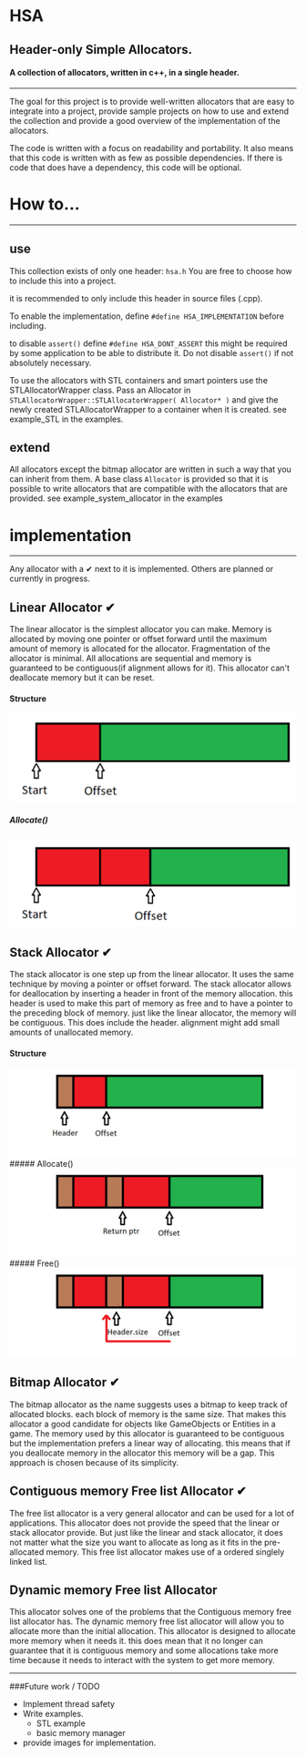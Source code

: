 # HSA
Header-only Simple Allocators. 
---
#### A collection of allocators, written in c++, in a single header.
---

The goal for this project is to provide well-written allocators that are easy to integrate into a project, provide sample projects on how to use and extend the collection and provide a good overview of the implementation of the allocators.

The code is written with a focus on readability and portability. 
It also means that this code is written with as few as possible dependencies. If there is code that does have a dependency, this code will be optional.

# How to... 
---
## use
This collection exists of only one header: ```hsa.h```
You are free to choose how to include this into a project.

it is recommended to only include this header in source files (.cpp). 

To enable the implementation, define ```#define HSA_IMPLEMENTATION``` before including. 

to disable ```assert()``` define ```#define HSA_DONT_ASSERT```
this might be required by some application to be able to distribute it. Do not disable ```assert()``` if not absolutely necessary.

To use the allocators with STL containers and smart pointers use the STLAllocatorWrapper class. Pass an Allocator in ```STLAllocatorWrapper::STLAllocatorWrapper( Allocator* )``` and give the newly created STLAllocatorWrapper to a container when it is created. see example_STL in the examples.  

## extend
All allocators except the bitmap allocator are written in such a way that you can inherit from them. A base class ```Allocator``` is provided so that it is possible to write allocators that are compatible with the allocators that are provided. see example_system_allocator in the examples

# implementation
---
Any allocator with a ✔ next to it is implemented. Others are planned or currently in progress.

## Linear Allocator ✔
The linear allocator is the simplest allocator you can make. Memory is allocated by moving one pointer or offset forward until the maximum amount of memory is allocated for the allocator. Fragmentation of the allocator is minimal. All allocations are sequential and memory is guaranteed to be contiguous(if alignment allows for it). This allocator can't deallocate memory but it can be reset.

#### Structure

<img src="images/linear_01.png">

##### Allocate()
<img src="images/linear_02.png">

## Stack Allocator ✔
The stack allocator is one step up from the linear allocator. It uses the same technique by moving a pointer or offset forward. The stack allocator allows for deallocation by inserting a header in front of the memory allocation. this header is used to make this part of memory as free and to have a pointer to the preceding block of memory. just like the linear allocator, the memory will be contiguous. This does include the header. alignment might add small amounts of unallocated memory.

#### Structure

<img src="images/Stack_01.png">
##### Allocate()
<img src="images/Stack_02.png">
##### Free()
<img src="images/Stack_03.png">

## Bitmap Allocator ✔
The bitmap allocator as the name suggests uses a bitmap to keep track of allocated blocks. each block of memory is the same size. That makes this allocator a good candidate for objects like GameObjects or Entities in a game. The memory used by this allocator is guaranteed to be contiguous but the implementation prefers a linear way of allocating. this means that if you deallocate memory in the allocator this memory will be a gap. This approach is chosen because of its simplicity.

## Contiguous memory Free list Allocator ✔
The free list allocator is a very general allocator and can be used for a lot of applications. This allocator does not provide the speed that the linear or stack allocator provide. But just like the linear and stack allocator, it does not matter what the size you want to allocate as long as it fits in the pre-allocated memory. This free list allocator makes use of a ordered singlely linked list.

## Dynamic memory Free list Allocator
This allocator solves one of the problems that the Contiguous memory free list allocator has. The dynamic memory free list allocator will allow you to allocate more than the initial allocation. This allocator is designed to allocate more memory when it needs it. this does mean that it no longer can guarantee that it is contiguous memory and some allocations take more time because it needs to interact with the system to get more memory.

---
###Future work / TODO

- Implement thread safety
- Write examples.
    - STL example
    - basic memory manager
- provide images for implementation.

